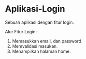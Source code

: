 # Aplikasi-Login
Sebuah aplikasi dengan fitur login.

Alur Fitur Login:
1. Memasukkan email, dan password
2. Memvalidasi masukan.
3. Menampilkan halaman home.
